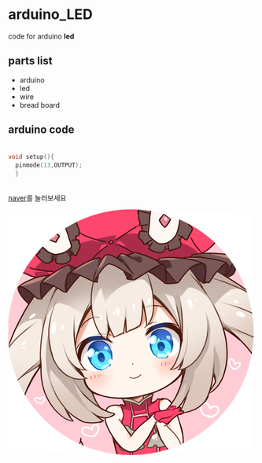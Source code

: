 # arduino_LED
code for arduino **led**

## parts list

* arduino
* led
* wire
* bread board


## arduino code
```cpp

void setup(){
  pinmode(13,OUTPUT);
  }
  
  ```
  
[naver](https://www.naver.com)를 눌러보세요

![aaaa](https://github.com/octopusoctopus/arduino_LED/blob/master/image/65994079_p4.jpg)
